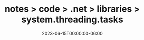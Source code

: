 ---
title: notes > code > .net > libraries > system.threading.tasks
date: 2023-06-15T00:00:00-06:00
draft: false
---